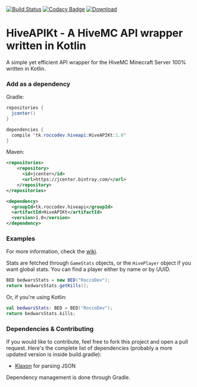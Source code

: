 [![Build Status](https://travis-ci.org/RoccoDev/HiveAPIKt.svg?branch=master)](https://travis-ci.org/RoccoDev/HiveAPIKt)
[![Codacy Badge](https://api.codacy.com/project/badge/Grade/681b24a27f8349eb8a41c5e92b4cd3d2)](https://www.codacy.com/app/RoccoDev/HiveAPIKt?utm_source=github.com&amp;utm_medium=referral&amp;utm_content=RoccoDev/HiveAPIKt&amp;utm_campaign=Badge_Grade)
 [ ![Download](https://api.bintray.com/packages/roccodev/maven/HiveAPIKt/images/download.svg) ](https://bintray.com/roccodev/maven/HiveAPIKt/_latestVersion)

# HiveAPIKt - A HiveMC API wrapper written in Kotlin
A simple yet efficient API wrapper for the HiveMC Minecraft Server 100% written in Kotlin.

### Add as a dependency
Gradle:
```java
repositories {
  jcenter()
}

dependencies {
  compile 'tk.roccodev.hiveapi:HiveAPIKt:1.0'
}

```
Maven:
```xml
<repositories>
    <repository>
      <id>jcenter</id>
      <url>https://jcenter.bintray.com/</url>
    </repository>
</repositories>

<dependency>
  <groupId>tk.roccodev.hiveapi</groupId> 
  <artifactId>HiveAPIKt</artifactId> 
  <version>1.0</version>
</dependency>
```

### Examples
For more information, check the [wiki](https://github.com/RoccoDev/HiveAPIKt/wiki).

Stats are fetched through `GameStats` objects, or the `HivePlayer` object if you want global stats.
You can find a player either by name or by UUID.

```java
BED bedwarsStats = new BED("RoccoDev");
return bedwarsStats.getKills();
```
Or, if you're using Kotlin:
```kotlin
val bedwarsStats: BED = BED("RoccoDev");
return bedwarsStats.kills;
```

### Dependencies & Contributing
If you would like to contribute, feel free to fork this project and open a pull request.
Here's the complete list of dependencies (probably a more updated version is inside build.gradle):

+ [Klaxon](https://github.com/cbeust/klaxon) for parsing JSON

Dependency management is done through Gradle.
